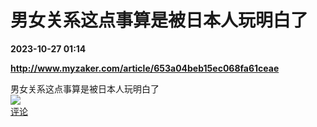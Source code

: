 # 男女关系这点事算是被日本人玩明白了

**2023-10-27 01:14**

**http://www.myzaker.com/article/653a04beb15ec068fa61ceae**

男女关系这点事算是被日本人玩明白了  
![](https://img3.chouti.com/CHOUTI_231027_1DDCC4D6B3B14A4F9B73C7C4DAB60D83.jpg)  
[评论](https://m.chouti.com/link/40417909)